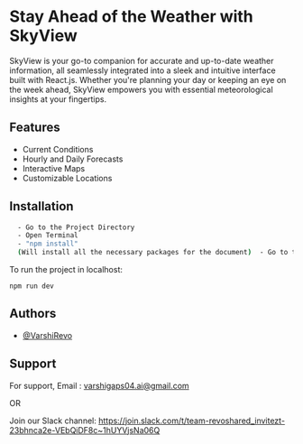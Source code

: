 # Stay Ahead of the Weather with SkyView

SkyView is your go-to companion for accurate and up-to-date weather information, all seamlessly integrated into a sleek and intuitive interface built with React.js. Whether you're planning your day or keeping an eye on the week ahead, SkyView empowers you with essential meteorological insights at your fingertips.


## Features

- Current Conditions
- Hourly and Daily Forecasts
- Interactive Maps
- Customizable Locations

## Installation


```bash
  - Go to the Project Directory
  - Open Terminal
  - "npm install"
  (Will install all the necessary packages for the document)  - Go to the Project Directory
```
To run the project in localhost:

```
npm run dev
```

## Authors

- [@VarshiRevo](https://github.com/VarshiRevo)

## Support

For support,
Email :
varshigaps04.ai@gmail.com

OR

Join our Slack channel:
https://join.slack.com/t/team-revoshared_invitezt-23bhnca2e-VEbQiDF8c~1hUYVjsNa06Q
